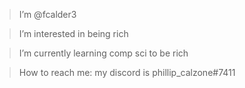 > I’m @fcalder3

> I’m interested in being rich

> I’m currently learning comp sci to be rich

> How to reach me: my discord is phillip_calzone#7411

<!---
fcalder3/fcalder3 is a ✨ special ✨ repository because its `README.md` (this file) appears on your GitHub profile.
You can click the Preview link to take a look at your changes.
--->
